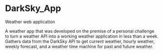 # DarkSky_App
Weather web application


A weather app that was developed on the premise of a personal challenge to turn a weather API into a working weather application in less than a week.  Gathers data from the DarkSky API to get current weather, hourly weather, weekly forecast, and a weather time machine for past and future weather. 
